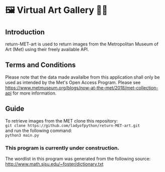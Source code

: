 # 🖼️ Virtual Art Gallery 👩‍🎨
## Introduction
return-MET-art is used to return images from the Metropolitan Museum of Art (Met) using their freely available API. <br>

## Terms and Conditions
Please note that the data made availalbe from this application shall only be used as intended by the Met's Open Access Program. Please see https://www.metmuseum.org/blogs/now-at-the-met/2018/met-collection-api for more information.

## Guide
To retrieve images from the MET clone this repository: <br>
`git clone https://github.com/ladyofpython/return-MET-art.git` <br>
and run the following command: <br>
`python3 main.py`

### This program is currently under construction.
The wordlist in this program was generated from the following source:
http://www.math.sjsu.edu/~foster/dictionary.txt
